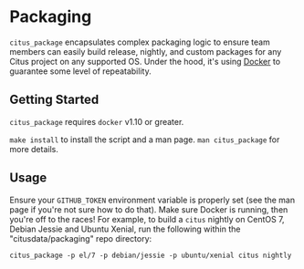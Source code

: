 # Packaging

`citus_package` encapsulates complex packaging logic to ensure team members can easily build release, nightly, and custom packages for any Citus project on any supported OS. Under the hood, it's using [Docker][1] to guarantee some level of repeatability.

## Getting Started

`citus_package` requires `docker` v1.10 or greater.

`make install` to install the script and a man page. `man citus_package` for more details.

## Usage

Ensure your `GITHUB_TOKEN` environment variable is properly set (see the man page if you're not sure how to do that). Make sure Docker is running, then you're off to the races! For example, to build a `citus` nightly on CentOS 7, Debian Jessie and Ubuntu Xenial, run the following within the "citusdata/packaging" repo directory:

`citus_package -p el/7 -p debian/jessie -p ubuntu/xenial citus nightly`

[1]: https://www.docker.com
